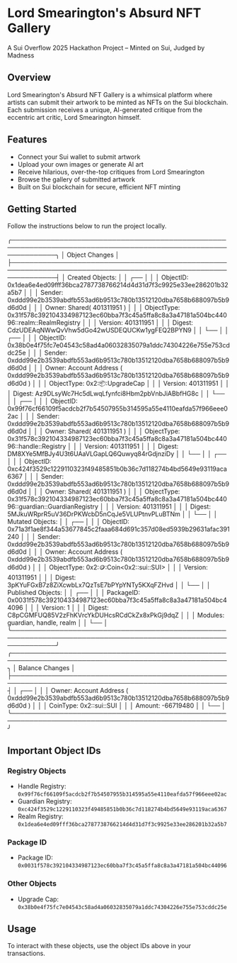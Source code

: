 # Lord Smearington's Absurd NFT Gallery

A Sui Overflow 2025 Hackathon Project – Minted on Sui, Judged by Madness

## Overview

Lord Smearington's Absurd NFT Gallery is a whimsical platform where artists can submit their artwork to be minted as NFTs on the Sui blockchain. Each submission receives a unique, AI-generated critique from the eccentric art critic, Lord Smearington himself.

## Features

- Connect your Sui wallet to submit artwork
- Upload your own images or generate AI art
- Receive hilarious, over-the-top critiques from Lord Smearington
- Browse the gallery of submitted artwork
- Built on Sui blockchain for secure, efficient NFT minting

## Getting Started

Follow the instructions below to run the project locally.

╭──────────────────────────────────────────────────────────────────────────────────────────────────────────────╮
│ Object Changes                                                                                               │
├──────────────────────────────────────────────────────────────────────────────────────────────────────────────┤
│ Created Objects:                                                                                             │
│  ┌──                                                                                                         │
│  │ ObjectID: 0x1dea6e4ed09fff36bca2787738766214d4d31d7f3c9925e33ee286201b32a5b7                              │
│  │ Sender: 0xddd99e2b3539abdfb553ad6b9513c780b13512120dba7658b688097b5b9d6d0d                                │
│  │ Owner: Shared( 401311951 )                                                                                │
│  │ ObjectType: 0x31f578c392104334987123ec60bba7f3c45a5ffa8c8a3a47181a504bc44096::realm::RealmRegistry        │
│  │ Version: 401311951                                                                                        │
│  │ Digest: CdzUDEAqNWwQvVhw5dGo42wUSDEQUCKw1ygFEQ2BPYN9                                                      │
│  └──                                                                                                         │
│  ┌──                                                                                                         │
│  │ ObjectID: 0x38b0e4f75fc7e04543c58ad4a06032835079a1ddc74304226e755e753cddc25e                              │
│  │ Sender: 0xddd99e2b3539abdfb553ad6b9513c780b13512120dba7658b688097b5b9d6d0d                                │
│  │ Owner: Account Address ( 0xddd99e2b3539abdfb553ad6b9513c780b13512120dba7658b688097b5b9d6d0d )             │
│  │ ObjectType: 0x2::package::UpgradeCap                                                                      │
│  │ Version: 401311951                                                                                        │
│  │ Digest: Az9DLsyWc7Hc5dLwqLfynfci8Hbm2pbVnbJiABbfHG8c                                                      │
│  └──                                                                                                         │
│  ┌──                                                                                                         │
│  │ ObjectID: 0x99f76cf66109f5acdcb2f7b54507955b314595a55e4110eafda57f966eee02ac                              │
│  │ Sender: 0xddd99e2b3539abdfb553ad6b9513c780b13512120dba7658b688097b5b9d6d0d                                │
│  │ Owner: Shared( 401311951 )                                                                                │
│  │ ObjectType: 0x31f578c392104334987123ec60bba7f3c45a5ffa8c8a3a47181a504bc44096::handle::Registry            │
│  │ Version: 401311951                                                                                        │
│  │ Digest: DM8XYe5MfBJy4U3t6UAaVLGapLQ6Quwyq84rGdjnziDy                                                      │
│  └──                                                                                                         │
│  ┌──                                                                                                         │
│  │ ObjectID: 0xc424f3529c1229110323f49485851b0b36c7d118274b4bd5649e93119aca6367                              │
│  │ Sender: 0xddd99e2b3539abdfb553ad6b9513c780b13512120dba7658b688097b5b9d6d0d                                │
│  │ Owner: Shared( 401311951 )                                                                                │
│  │ ObjectType: 0x31f578c392104334987123ec60bba7f3c45a5ffa8c8a3a47181a504bc44096::guardian::GuardianRegistry  │
│  │ Version: 401311951                                                                                        │
│  │ Digest: 5MJkuWRprR5uV36DrPKWcbD5nCqJe5VLUPtnvPLuBTNm                                                      │
│  └──                                                                                                         │
│ Mutated Objects:                                                                                             │
│  ┌──                                                                                                         │
│  │ ObjectID: 0x71a3f1ae8f344a53677845c2faaa684d691c357d08ed5939b29631afac391240                              │
│  │ Sender: 0xddd99e2b3539abdfb553ad6b9513c780b13512120dba7658b688097b5b9d6d0d                                │
│  │ Owner: Account Address ( 0xddd99e2b3539abdfb553ad6b9513c780b13512120dba7658b688097b5b9d6d0d )             │
│  │ ObjectType: 0x2::coin::Coin<0x2::sui::SUI>                                                                │
│  │ Version: 401311951                                                                                        │
│  │ Digest: 3pKYuFGxB7z8ZiXcwbLx7QzTsE7bPYpYNTy5KXqFZHvd                                                      │
│  └──                                                                                                         │
│ Published Objects:                                                                                           │
│  ┌──                                                                                                         │
│  │ PackageID: 0x0031f578c392104334987123ec60bba7f3c45a5ffa8c8a3a47181a504bc44096                             │
│  │ Version: 1                                                                                                │
│  │ Digest: C8pCGMFUQ85V2zFhKVrcYkDUHcsRCdCkZx8xPkGj9dqZ                                                      │
│  │ Modules: guardian, handle, realm                                                                          │
│  └──                                                                                                         │
╰──────────────────────────────────────────────────────────────────────────────────────────────────────────────╯
╭───────────────────────────────────────────────────────────────────────────────────────────────────╮
│ Balance Changes                                                                                   │
├───────────────────────────────────────────────────────────────────────────────────────────────────┤
│  ┌──                                                                                              │
│  │ Owner: Account Address ( 0xddd99e2b3539abdfb553ad6b9513c780b13512120dba7658b688097b5b9d6d0d )  │
│  │ CoinType: 0x2::sui::SUI                                                                        │
│  │ Amount: -66719480                                                                              │
│  └──                                                                                              │
╰───────────────────────────────────────────────────────────────────────────────────────────────────╯

## Important Object IDs

### Registry Objects
- Handle Registry: `0x99f76cf66109f5acdcb2f7b54507955b314595a55e4110eafda57f966eee02ac`
- Guardian Registry: `0xc424f3529c1229110323f49485851b0b36c7d118274b4bd5649e93119aca6367`
- Realm Registry: `0x1dea6e4ed09fff36bca2787738766214d4d31d7f3c9925e33ee286201b32a5b7`

### Package ID
- Package ID: `0x0031f578c392104334987123ec60bba7f3c45a5ffa8c8a3a47181a504bc44096`

### Other Objects
- Upgrade Cap: `0x38b0e4f75fc7e04543c58ad4a06032835079a1ddc74304226e755e753cddc25e`

## Usage
To interact with these objects, use the object IDs above in your transactions.
